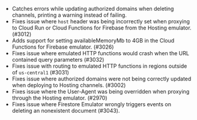 - Catches errors while updating authorized domains when deleting channels, printing a warning instead of failing.
- Fixes issue where `host` header was being incorrectly set when proxying to Cloud Run or Cloud Functions for Firebase from the Hosting emulator. (#3012)
- Adds support for setting availableMemoryMb to 4GB in the Cloud Functions for Firebase emulator. (#3026)
- Fixes issue where emulated HTTP functions would crash when the URL contained query parameters (#3032)
- Fixes issue with routing to emulated HTTP functions in regions outside of `us-central1` (#3031)
- Fixes issue where authorized domains were not being correctly updated when deploying to Hosting channels. (#3002)
- Fixes issue where the User-Agent was being overridden when proxying through the Hosting emulator. (#2970)
- Fixes issue where Firestore Emulator wrongly triggers events on deleting an nonexistent document (#3043).
